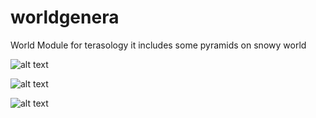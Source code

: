 # worldgenera

World Module for terasology it includes some pyramids on snowy world

![alt text](https://github.com/ujjman/worldgenera/blob/master/images/Capture.PNG)


![alt text](https://github.com/ujjman/worldgenera/blob/master/images/Capture1.PNG)


![alt text](https://github.com/ujjman/worldgenera/blob/master/images/Capture2.PNG)
